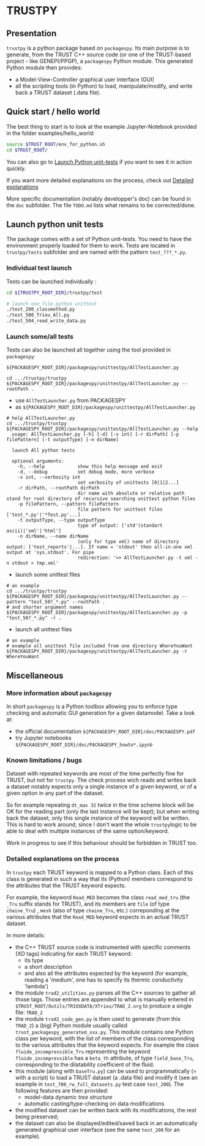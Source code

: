 # TRUSTPY

## Presentation

`trustpy` is a python package based on `packagespy`. Its main purpose is to generate, from the TRUST C++ source code (or one of the TRUST-based project - like GENEPI/PPGP), a `packagespy` Python module.
This generated Python module then provides:
- a Model-View-Controller graphical user interface (GUI)
- all the scripting tools (in Python) to load, manipulate/modify, and write back a TRUST dataset (.data file).

## Quick start / hello world

The best thing to start is to look at the example Jupyter-Notebook provided in the folder examples/hello_world:

```bash
source $TRUST_ROOT/env_for_python.sh
cd $TRUST_ROOT/

```


You can also go to [Launch Python unit-tests](#py-unittest) if you want to see it in action quickly.

If you want more detailed explanations on the process, check out [Detailed explanations](#details)

More specific documentation (notably developper's doc) can be found in the `doc` subfolder. The file `TODO.md` lists what remains to be corrected/done.


## Launch python unit tests

The package comes with a set of Python unit-tests. You need to have the environment properly loaded for them to work.
Tests are located in `trustpy/tests` subfolder and are named with the pattern `test_???_*.py`.

### Individual test launch
Tests can be launched individually :

```bash
cd ${TRUSTPY_ROOT_DIR}/trustpy/test

# launch one file python unittest
./test_200_classmethod.py
./test_500_Triou_All.py
./test_504_read_write_data.py
```

### Launch some/all tests

Tests can also be launched all together using the tool provided in `packagespy`:

`${PACKAGESPY_ROOT_DIR}/packagespy/unittestpy/AllTestLauncher.py`

```
cd .../trustpy/trustpy
${PACKAGESPY_ROOT_DIR}/packagespy/unittestpy/AllTestLauncher.py --rootPath .
```

- use `AllTestLauncher.py` from PACKAGESPY
- as `${PACKAGESPY_ROOT_DIR}/packagespy/unittestpy/AllTestLauncher.py`

```
# help AllTestLauncher.py
cd .../trustpy/trustpy
${PACKAGESPY_ROOT_DIR}/packagespy/unittestpy/AllTestLauncher.py --help
  usage: AllTestLauncher.py [-h] [-d] [-v int] [-r dirPath] [-p filePattern] [-t outputType] [-n dirName]
  
  launch All python tests
  
  optional arguments:
    -h, --help            show this help message and exit
    -d, --debug           set debug mode, more verbose
    -v int, --verbosity int
                          set verbosity of unittests [0|1|2...]
    -r dirPath, --rootPath dirPath
                          dir name with absolute or relative path stand for root directory of recursive searching unittest python files
    -p filePattern, --pattern filePattern
                          file pattern for unittest files ['test_*.py'|'*Test.py'...]
    -t outputType, --type outputType
                          type of output: ['std'(standart ascii)|'xml'|'html']
    -n dirName, --name dirName
                          (only for type xml) name of directory output: ['test_reports'|...]. If name = 'stdout' then all-in-one xml output at 'sys.stdout'. For pipe
                          redirection: '>> AllTestLauncher.py -t xml -n stdout > tmp.xml'
```

- launch some unittest files

```
# an example
cd .../trustpy/trustpy
${PACKAGESPY_ROOT_DIR}/packagespy/unittestpy/AllTestLauncher.py --pattern "test_50?_*.py" --rootPath .
# and shorter argument names
${PACKAGESPY_ROOT_DIR}/packagespy/unittestpy/AllTestLauncher.py -p "test_50?_*.py" -r .
```

- launch all unittest files 

```
# an example
# example all unittest file included from one directory WhereYouWant
${PACKAGESPY_ROOT_DIR}/packagespy/unittestpy/AllTestLauncher.py -r WhereYouWant
```


## Miscellaneous
### More information about `packagespy`

In short `packagespy` is a Python toolbox allowing you to enforce type checking and automatic GUI generation for a given datamodel. Take a look at:
- the official documentation `${PACKAGESPY_ROOT_DIR}/doc/PACKAGESPY.pdf`
- try Jupyter notebooks `${PACKAGESPY_ROOT_DIR}/doc/PACKAGESPY_howto*.ipynb`

<a id="details"></a>

### Known limitations / bugs
Dataset with repeated keywords are most of the time perfectly fine for TRUST, but not for `trustpy`. The check process wich reads and writes back a dataset notably expects only a single instance of a given keyword, or of a given option in any part of the dataset.

So for example repeating `dt_max 32` twice in the time scheme block will be OK for the reading part (only the last instance will be kept); but when writing back the dataset, only this single instance of the keyword will be written. This is hard to work around, since I don't want the whole `trustpy`logic to be able to deal with multiple instances of the same option/keyword.

Work in progress to see if this behaviour should be forbidden in TRUST too.

### Detailed explanations on the process

In `trustpy` each TRUST keyword is mapped to a Python class. Each of this class is generated in such a way that its (Python) members correspond to the attributes that the TRUST keyword expects.

For example, the keyword `Read_MED` becomes the class `read_med_tru` (the `_Tru` suffix stands for TRUST), and its members are `file` (of type `chaine_Tru`) , `mesh` (also of type `chaine_Tru`, etc.) correponding at the various attributes that the `Read_MED` keyword expects in an actual TRUST dataset.

In more details:
- the C++ TRUST source code is instrumented with specific comments (XD tags) indicating for each TRUST keyword:
    - its type
    - a short description
    - and also all the attributes expected by the keyword (for example, reading a 'medium', one has to specify its thermic conductivity 'lambda')
- the module `trad2_utilities.py` parses all the C++ sources to gather all those tags. Those entries are appended to what is manually entered in `$TRUST_ROOT/Outils/TRIOXDATA/XTriou/TRAD_2.org` to produce a single file: `TRAD_2`
- the module `trad2_code_gen.py` is then used to generate (from this `TRAD_2`) a (big) Python module usually called `trust_packagespy_generated_xxx.py`. This module contains one Python class per keyword, with the list of members of the class corresponding to the various attributes that the keyword expects. For example the class `fluide_incompressible_Tru` representing the keyword `fluide_incompressible` has a `beta_th` attribute, of type `field_base_Tru`, corresponding to the dilatability coefficient of the fluid.
- this module (along with `baseTru.py`) can be used to programmatically (= with a script) to load a TRUST dataset (a .data file) and modify it (see an example in `test_700_rw_full_datasets.py` test case `test_200`). The following features are then provided:
    - model-data dynamic *tree structure*
    - automatic casting/type-checking on data modifications
- the modified dataset can be written back with its modifications, the rest being preserved;
- the dataset can also be displayed/edited/saved back in an automatically generated graphical user interface (see the same `test_200` for an example).
